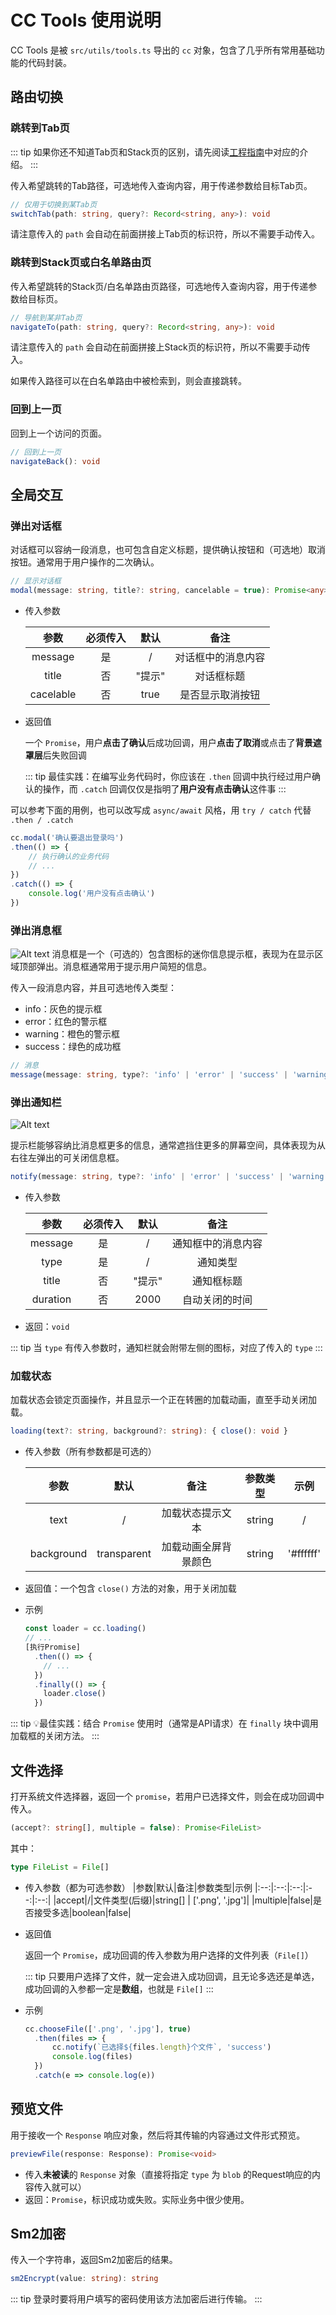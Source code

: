 # CC Tools 使用说明

CC Tools 是被 `src/utils/tools.ts` 导出的 `cc` 对象，包含了几乎所有常用基础功能的代码封装。

## 路由切换

### 跳转到Tab页

::: tip
如果你还不知道Tab页和Stack页的区别，请先阅读[工程指南](/guide.md)中对应的介绍。
:::

传入希望跳转的Tab路径，可选地传入查询内容，用于传递参数给目标Tab页。

```ts
// 仅用于切换到某Tab页
switchTab(path: string, query?: Record<string, any>): void
```

请注意传入的 `path` 会自动在前面拼接上Tab页的标识符，所以不需要手动传入。

### 跳转到Stack页或白名单路由页

传入希望跳转的Stack页/白名单路由页路径，可选地传入查询内容，用于传递参数给目标页。

```ts
// 导航到某非Tab页
navigateTo(path: string, query?: Record<string, any>): void
```

请注意传入的 `path` 会自动在前面拼接上Stack页的标识符，所以不需要手动传入。

如果传入路径可以在白名单路由中被检索到，则会直接跳转。

### 回到上一页

回到上一个访问的页面。

```ts
// 回到上一页
navigateBack(): void
```

## 全局交互

### 弹出对话框

对话框可以容纳一段消息，也可包含自定义标题，提供确认按钮和（可选地）取消按钮。通常用于用户操作的二次确认。

```ts
// 显示对话框
modal(message: string, title?: string, cancelable = true): Promise<any>
```

- 传入参数

    |参数|必须传入|默认|备注|
    |:--:|:--:|:--:|:--:|
    |message|是|/|对话框中的消息内容|
    |title|否|"提示"|对话框标题|
    |cacelable|否|true|是否显示取消按钮|

- 返回值
  
  一个 `Promise`，用户**点击了确认**后成功回调，用户**点击了取消**或点击了**背景遮罩层**后失败回调

  ::: tip
  最佳实践：在编写业务代码时，你应该在 `.then` 回调中执行经过用户确认的操作，而 `.catch` 回调仅仅是指明了**用户没有点击确认**这件事
  :::

可以参考下面的用例，也可以改写成 `async/await` 风格，用 `try / catch` 代替 `.then / .catch`

```ts
cc.modal('确认要退出登录吗')
.then(() => {
    // 执行确认的业务代码
    // ...
})
.catch(() => {
    console.log('用户没有点击确认')
})
```

### 弹出消息框

![Alt text](./assets/message.png)
消息框是一个（可选的）包含图标的迷你信息提示框，表现为在显示区域顶部弹出。消息框通常用于提示用户简短的信息。

传入一段消息内容，并且可选地传入类型：

- info：灰色的提示框
- error：红色的警示框
- warning：橙色的警示框
- success：绿色的成功框

```ts
// 消息
message(message: string, type?: 'info' | 'error' | 'success' | 'warning'): void
```

### 弹出通知栏

![Alt text](./assets/notify.png)

提示栏能够容纳比消息框更多的信息，通常遮挡住更多的屏幕空间，具体表现为从右往左弹出的可关闭信息框。

```ts
notify(message: string, type?: 'info' | 'error' | 'success' | 'warning', title?: string, duration = 2000): void
```

- 传入参数

    |参数|必须传入|默认|备注|
    |:--:|:--:|:--:|:--:|
    |message|是|/|通知框中的消息内容|
    |type|是|/|通知类型|
    |title|否|"提示"|通知框标题|
    |duration|否|2000|自动关闭的时间|
- 返回：`void`

::: tip
当 `type` 有传入参数时，通知栏就会附带左侧的图标，对应了传入的 `type`
:::

### 加载状态

加载状态会锁定页面操作，并且显示一个正在转圈的加载动画，直至手动关闭加载。

```ts
loading(text?: string, background?: string): { close(): void }
```

- 传入参数（所有参数都是可选的）

  |参数|默认|备注|参数类型|示例
  |:--:|:--:|:--:|:--:|:--:|
  |text|/|加载状态提示文本|string|/|
  |background|transparent|加载动画全屏背景颜色|string|'#ffffff'|

- 返回值：一个包含 `close()` 方法的对象，用于关闭加载

- 示例
  
  ```ts
  const loader = cc.loading()
  // ...
  [执行Promise]
    .then(() => {
      // ...
    })
    .finally(() => {
      loader.close()
    })
  ```

::: tip
:bulb:最佳实践：结合 `Promise` 使用时（通常是API请求）在 `finally` 块中调用加载框的关闭方法。
:::

## 文件选择

打开系统文件选择器，返回一个 `promise`，若用户已选择文件，则会在成功回调中传入。

```ts
(accept?: string[], multiple = false): Promise<FileList>
```

其中：

```ts
type FileList = File[]
```

- 传入参数（都为可选参数）
    |参数|默认|备注|参数类型|示例
    |:--:|:--:|:--:|:--:|:--:|
    |accept|/|文件类型(后缀)|string[] | ['.png', '.jpg']|
    |multiple|false|是否接受多选|boolean|false|

- 返回值
  
  返回一个 `Promise`，成功回调的传入参数为用户选择的文件列表（`File[]`）

  ::: tip
  只要用户选择了文件，就一定会进入成功回调，且无论多选还是单选，成功回调的入参都一定是**数组**，也就是 `File[]`
  :::

- 示例
  
  ```ts
  cc.chooseFile(['.png', '.jpg'], true)
    .then(files => {
        cc.notify(`已选择${files.length}个文件`, 'success')
        console.log(files)
    })
    .catch(e => console.log(e))
  ```

## 预览文件

用于接收一个 `Response` 响应对象，然后将其传输的内容通过文件形式预览。

```ts
previewFile(response: Response): Promise<void>
```

- 传入**未被读**的 `Response` 对象（直接将指定 `type` 为 `blob` 的Request响应的内容传入就可以）
- 返回：`Promise`，标识成功或失败。实际业务中很少使用。

## Sm2加密

传入一个字符串，返回Sm2加密后的结果。

```ts
sm2Encrypt(value: string): string
```

::: tip
登录时要将用户填写的密码使用该方法加密后进行传输。
:::